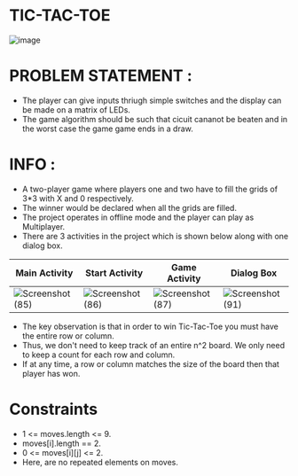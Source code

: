 # TIC-TAC-TOE

![image](https://user-images.githubusercontent.com/94545831/169682812-65b02c76-7064-41ba-8326-d70eacc78013.png)


# PROBLEM STATEMENT :
- The player can give inputs thriugh simple switches and the display can be made on a matrix of LEDs.
- The game algorithm should be such that cicuit cananot be beaten and in the worst case the game game ends in a draw.

# INFO :
- A two-player game where players one and two have to fill the grids of 3*3 with X and 0 respectively.
- The winner would be declared when all the grids are filled.
- The project operates in offline mode and the player can play as Multiplayer.
- There are 3 activities in the project which is shown below along with one dialog box. 


|Main Activity|Start Activity| Game Activity|Dialog Box|
| ------- | --- | --- |---|
|![Screenshot (85)](https://user-images.githubusercontent.com/94545831/169682572-9dae95c4-f509-4b8b-ac13-90a2027888c4.png)|![Screenshot (86)](https://user-images.githubusercontent.com/94545831/169682627-53ca92be-0498-4dba-995d-953965ade441.png)|![Screenshot (87)](https://user-images.githubusercontent.com/94545831/169682669-664d2f4a-e07c-45d2-8400-53127960724d.png)|![Screenshot (91)](https://user-images.githubusercontent.com/94545831/169682773-e137362b-0733-4f41-bc9b-66f4074f6fa4.png)

- The key observation is that in order to win Tic-Tac-Toe you must have the entire row or column.
-  Thus, we don't need to keep track of an entire n^2 board. We only need to keep a count for each row and column. 
-  If at any time, a row or column matches the size of the board then that player has won.

# Constraints
- 1 <= moves.length <= 9.
- moves[i].length == 2.
- 0 <= moves[i][j] <= 2.
- Here, are no repeated elements on moves.
